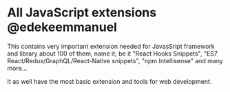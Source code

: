 # All JavaScript extensions @edekeemmanuel

This contains very important extension needed for JavasSript framework and library about 100 of them, name it; be it "React Hooks Snippets", "ES7 React/Redux/GraphQL/React-Native snippets", "npm Intellisense" and many more...

It as well have the most basic extension and tools for web development.